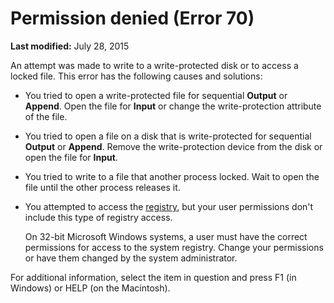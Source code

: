
# Permission denied (Error 70)

 **Last modified:** July 28, 2015

An attempt was made to write to a write-protected disk or to access a locked file. This error has the following causes and solutions:




- You tried to open a write-protected file for sequential  **Output** or **Append**. Open the file for  **Input** or change the write-protection attribute of the file.
    
- You tried to open a file on a disk that is write-protected for sequential  **Output** or **Append**. Remove the write-protection device from the disk or open the file for  **Input**.
    
- You tried to write to a file that another process locked. Wait to open the file until the other process releases it.
    
- You attempted to access the  [registry](b8bdf64f-5920-1ae9-16d0-b26d09524a30.md), but your user permissions don't include this type of registry access.
    
    On 32-bit Microsoft Windows systems, a user must have the correct permissions for access to the system registry. Change your permissions or have them changed by the system administrator.
    

For additional information, select the item in question and press F1 (in Windows) or HELP (on the Macintosh).

